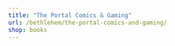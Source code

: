 ```yaml
---
title: "The Portal Comics & Gaming"
url: /bethlehem/the-portal-comics-and-gaming/
shop: books
---
```

